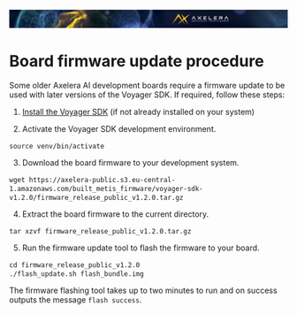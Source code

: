 ![](/docs/images/Ax_Page_Banner_2500x168_01.png)
# Board firmware update procedure

Some older Axelera AI development boards require a firmware update to be used with later versions of the
Voyager SDK. If required, follow these steps:

1. [Install the Voyager SDK](/docs/tutorials/install.md) (if not already installed on your system)

2. Activate the Voyager SDK development environment.

```
source venv/bin/activate
```

3. Download the board firmware to your development system.

```
wget https://axelera-public.s3.eu-central-1.amazonaws.com/built_metis_firmware/voyager-sdk-v1.2.0/firmware_release_public_v1.2.0.tar.gz
```

4. Extract the board firmware to the current directory.

```
tar xzvf firmware_release_public_v1.2.0.tar.gz
```

5. Run the firmware update tool to flash the firmware to your board.

```
cd firmware_release_public_v1.2.0
./flash_update.sh flash_bundle.img
```

The firmware flashing tool takes up to two minutes to run and on success outputs the message `flash success`.
